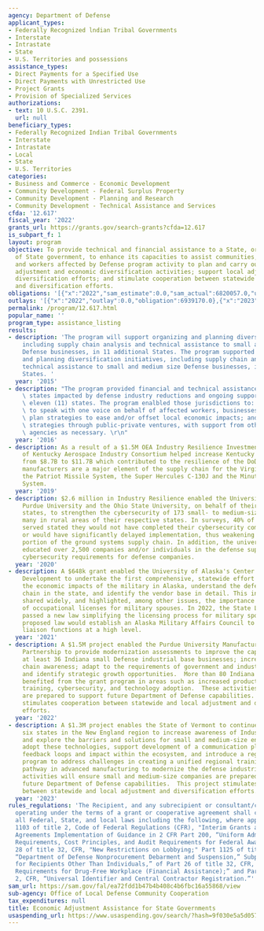 ```yaml
---
agency: Department of Defense
applicant_types:
- Federally Recognized lndian Tribal Governments
- Interstate
- Intrastate
- State
- U.S. Territories and possessions
assistance_types:
- Direct Payments for a Specified Use
- Direct Payments with Unrestricted Use
- Project Grants
- Provision of Specialized Services
authorizations:
- text: 10 U.S.C. 2391.
  url: null
beneficiary_types:
- Federally Recognized Indian Tribal Governments
- Interstate
- Intrastate
- Local
- State
- U.S. Territories
categories:
- Business and Commerce - Economic Development
- Community Development - Federal Surplus Property
- Community Development - Planning and Research
- Community Development - Technical Assistance and Services
cfda: '12.617'
fiscal_year: '2022'
grants_url: https://grants.gov/search-grants?cfda=12.617
is_subpart_f: 1
layout: program
objective: To provide technical and financial assistance to a State, or an entity
  of State government, to enhance its capacities to assist communities, businesses,
  and workers affected by Defense program activity to plan and carry out community
  adjustment and economic diversification activities; support local adjustment and
  diversification efforts; and stimulate cooperation between statewide and local adjustment
  and diversification efforts.
obligations: '[{"x":"2022","sam_estimate":0.0,"sam_actual":6820057.0,"usa_spending_actual":6939170.0},{"x":"2023","sam_estimate":9900000.0,"sam_actual":0.0,"usa_spending_actual":13056065.0},{"x":"2024","sam_estimate":3000000.0,"sam_actual":0.0,"usa_spending_actual":4053463.0}]'
outlays: '[{"x":"2022","outlay":0.0,"obligation":6939170.0},{"x":"2023","outlay":0.0,"obligation":13056065.0},{"x":"2024","outlay":0.0,"obligation":4053463.0}]'
permalink: /program/12.617.html
popular_name: ''
program_type: assistance_listing
results:
- description: 'The program will support organizing and planning diversification initiatives,
    including supply chain analysis and technical assistance to small and medium size
    Defense businesses, in 11 additional States. The program supported organizing
    and planning diversification initiatives, including supply chain analysis and
    technical assistance to small and medium size Defense businesses, in 11 additional
    States. '
  year: '2015'
- description: "The program provided financial and technical assistance to nine (9)\
    \ states impacted by defense industry reductions and ongoing support to another\
    \ eleven (11) states. The program enalbled those jurisdictions to: organize themselves\
    \ to speak with one voice on behalf of affected workers, businesses, and communities;\
    \ plan strategies to ease and/or offset local economic impacts; and carry out\
    \ strategies through public-private ventures, with support from other Federal\
    \ agencies as necessary. \r\n"
  year: '2016'
- description: As a result of a $1.5M OEA Industry Resilience Investment, the Commonwealth
    of Kentucky Aerospace Industry Consortium helped increase Kentucky aerospace exports
    from $8.7B to $11.7B which contributed to the resilience of the DoD supply chain.  Kentucky
    manufacturers are a major element of the supply chain for the Virginia-class submarine,
    the Patriot Missile System, the Super Hercules C-130J and the Minuteman III Missile
    System.
  year: '2019'
- description: $2.6 million in Industry Resilience enabled the University of Michigan,
    Purdue University and the Ohio State University, on behalf of their respective
    states, to strengthen the cybersecurity of 173 small- to medium-size defense suppliers,
    many in rural areas of their respective states. In surveys, 40% of the companies
    served stated they would not have completed their cybersecurity compliance project,
    or would have significantly delayed implementation, thus weakening a critical
    portion of the ground systems supply chain. In addition, the universities have
    educated over 2,500 companies and/or individuals in the defense supply chain about
    cybersecurity requirements for defense companies.
  year: '2020'
- description: A $648k grant enabled the University of Alaska's Center for Economic
    Development to undertake the first comprehensive, statewide effort to analyze
    the economic impacts of the military in Alaska, understand the defense supply
    chain in the state, and identify the vendor base in detail. This information was
    shared widely, and highlighted, among other issues, the importance of portability
    of occupational licenses for military spouses. In 2022, the State Legislature
    passed a new law simplifying the licensing process for military spouses. Another
    proposed law would establish an Alaska Military Affairs Council to focus on military
    liaison functions at a high level.
  year: '2021'
- description: A $1.5M project enabled the Purdue University Manufacturing Extension
    Partnership to provide modernization assessments to improve the capabilities of
    at least 36 Indiana small Defense industrial base businesses; increase supply
    chain awareness; adapt to the requirements of government and industry prime contractors;
    and identify strategic growth opportunities.  More than 80 Indiana companies have
    benefited from the grant program in areas such as increased productivity, workforce
    training, cybersecurity, and technology adoption.  These activities ensure companies
    are prepared to support future Department of Defense capabilities.  This project
    stimulates cooperation between statewide and local adjustment and diversification
    efforts.
  year: '2022'
- description: A $1.3M project enables the State of Vermont to continue work across
    six states in the New England region to increase awareness of Industry 4.0 technologies
    and explore the barriers and solutions for small and medium-size enterprises to
    adopt these technologies, support development of a communication plan to increase
    feedback loops and impact within the ecosystem, and introduce a regional workforce
    program to address challenges in creating a unified regional training and career
    pathway in advanced manufacturing to modernize the defense industrial base.  These
    activities will ensure small and medium-size companies are prepared to support
    future Department of Defense capabilities.  This project stimulates cooperation
    between statewide and local adjustment and diversification efforts.
  year: '2023'
rules_regulations: 'The Recipient, and any subrecipient or consultant/contractor,
  operating under the terms of a grant or cooperative agreement shall comply with
  all Federal, State, and local laws including the following, where applicable: Part
  1103 of title 2, Code of Federal Regulations (CFR), "Interim Grants and Cooperative
  Agreements Implementation of Guidance in 2 CFR Part 200, “Uniform Administrative
  Requirements, Cost Principles, and Audit Requirements for Federal Awards;” Part
  28 of title 32, CFR, "New Restrictions on Lobbying;" Part 1125 of title 2, CFR,
  “Department of Defense Nonprocurement Debarment and Suspension,” Subpart B, “Requirements
  for Recipients Other Than Individuals,” of Part 26 of title 32, CFR, “Governmentwide
  Requirements for Drug-Free Workplace (Financial Assistance);” and Part 25 of title
  2, CFR, “Universal Identifier and Central Contractor Registration.”'
sam_url: https://sam.gov/fal/ea72fdd1b47b4b408c4b6fbc16a55868/view
sub-agency: Office of Local Defense Community Cooperation
tax_expenditures: null
title: Economic Adjustment Assistance for State Governments
usaspending_url: https://www.usaspending.gov/search/?hash=9f030e5a5d0576ef051dfc7a10bb0433
---
```

